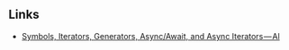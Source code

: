 
## Links

* [Symbols, Iterators, Generators, Async/Await, and Async Iterators — Al](https://medium.freecodecamp.org/some-of-javascripts-most-useful-features-can-be-tricky-let-me-explain-them-4003d7bbed32)
